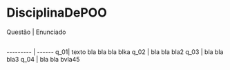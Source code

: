 # DisciplinaDePOO
 Questão | Enunciado
 ##
--------- | ------
q_01| texto bla bla bla blka
q_02 | bla bla bla2
q_03 | bla bla bla3
q_04 | bla bla bvla45
